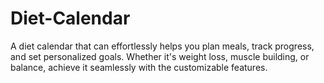 # Diet-Calendar
A diet calendar that can effortlessly helps you plan meals, track progress, and set personalized goals. Whether it's weight loss, muscle building, or balance, achieve it seamlessly with the customizable features.

